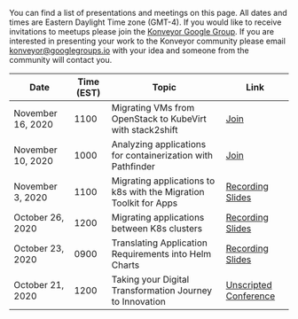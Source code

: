 You can find a list of presentations and meetings on this page. All dates and times are Eastern Daylight Time zone (GMT-4). If you would like to receive invitations to meetups please join the [Konveyor Google Group](https://groups.google.com/g/konveyorio). If you are interested in presenting your work to the Konveyor community please email [konveyor@googlegroups.io](mailto:konveyor@googlegroups.io) with your idea and someone from the community will contact you.


| Date               |     Time (EST)  |  Topic    |   Link    | 
| ------------------ | --------------- |-----------|-----------|
| November 16, 2020  | 1100            | Migrating VMs from OpenStack to KubeVirt with stack2shift | [Join]() |
| November 10, 2020  | 1000            | Analyzing applications for containerization with Pathfinder | [Join](https://primetime.bluejeans.com/a2m/live-event/uejkwhww)
| November 3, 2020   | 1100            | Migrating applications to k8s with the Migration Toolkit for Apps | [Recording](https://drive.google.com/file/d/11NAdwXYFs7Zq7D5_QraWfgDafF01-Q9H/view?usp=sharing) [Slides](https://docs.google.com/presentation/d/1te2-prbnzUrA7TKUKTr8yZF8PpIfUb_yJhXLTJmoYfQ/edit?usp=sharing) |
| October 26, 2020   | 1200            | Migrating applications between K8s clusters | [Recording](https://drive.google.com/file/d/1ZJpqM1c2ZO4YNsHaEWl-W2CbIskmxAB5/view?usp=sharing) [Slides](https://docs.google.com/presentation/d/1uOUsUCqiBpgq-54yg0qkc7JYeCB3X-4cd4f7qy4cYGI/edit#slide=id.p)  |
| October 23, 2020   | 0900            | Translating Application Requirements into Helm Charts | [Recording](https://drive.google.com/file/d/1S92cSZvUtIhLlZyHeAZ5le3yn4DgAmxx/view?usp=sharing) [Slides](https://docs.google.com/presentation/d/1BN5__zvVlmBc47Jv1IMBi1IwT-AMSq-c5oUkz8srhFg/edit?usp=sharing) |
| October 21, 2020   | 1200            | Taking your Digital Transformation Journey to Innovation | [Unscripted Conference](https://www.unscriptedconf.io/)  |


